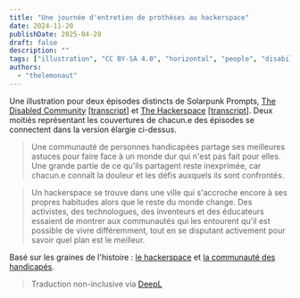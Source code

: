 ```yaml
---
title: "Une journée d'entretien de prothèses au hackerspace"
date: 2024-11-20
publishDate: 2025-04-29
draft: false
description: ""
tags: ["illustration", "CC BY-SA 4.0", "horizontal", "people", "disability", "technology", "library", "economy", "cooperation"]
authors:
  - "thelemonaut"
---
```


Une illustration pour deux épisodes distincts de Solarpunk Prompts, [The Disabled Community](https://podcast.tomasino.org/@SolarpunkPrompts/episodes/the-disabled-community) [[transcript](https://wiki.tomasino.org/writing/Solarpunk-Prompts---The-Disabled-Community)] et [The Hackerspace](https://podcast.tomasino.org/@SolarpunkPrompts/episodes/the-hackerspace) [[transcript](https://wiki.tomasino.org/writing/Solarpunk-Prompts---The-Hackerspace)]. Deux moitiés représentant les couvertures de chacun.e des épisodes se connectent dans la version élargie ci-dessus.

> Une communauté de personnes handicapées partage ses meilleures astuces pour faire face à un monde dur qui n'est pas fait pour elles. Une grande partie de ce qu'ils partagent reste inexprimée, car chacun.e connaît la douleur et les défis auxquels ils sont confrontés.

> Un hackerspace se trouve dans une ville qui s'accroche encore à ses propres habitudes alors que le reste du monde change. Des activistes, des technologues, des inventeurs et des éducateurs essaient de montrer aux communautés qui les entourent qu'il est possible de vivre différemment, tout en se disputant activement pour savoir quel plan est le meilleur.

Basé sur les graines de l'histoire : [le hackerspace](/seeds/le-hackerspace) et [la communauté des handicapés](/seeds/la-communauté-des-handicapés).


> Traduction non-inclusive via [DeepL](https://www.deepl.com/translator)
